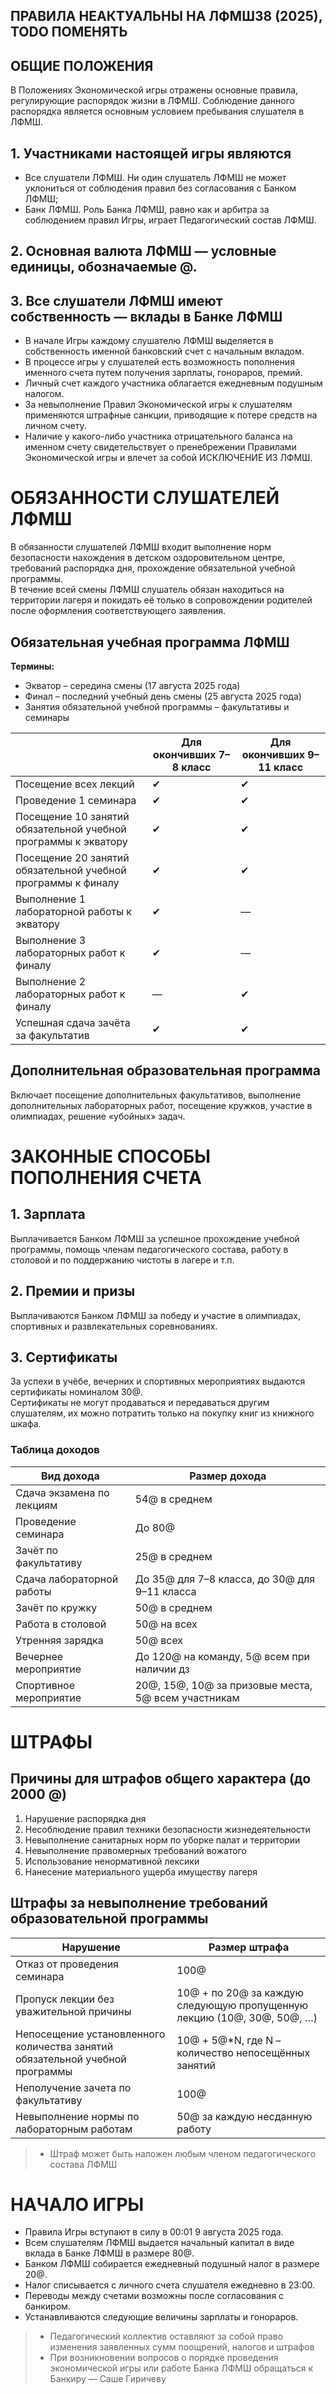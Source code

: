 ## ПРАВИЛА НЕАКТУАЛЬНЫ НА ЛФМШ38 (2025), TODO ПОМЕНЯТЬ
## ОБЩИЕ ПОЛОЖЕНИЯ

В Положениях Экономической игры отражены основные правила, регулирующие распорядок жизни в ЛФМШ. Соблюдение данного распорядка является основным условием пребывания слушателя в ЛФМШ.

## 1. Участниками настоящей игры являются

- Все слушатели ЛФМШ. Ни один слушатель ЛФМШ не может уклониться от соблюдения правил без согласования с Банком ЛФМШ;
- Банк ЛФМШ. Роль Банка ЛФМШ, равно как и арбитра за соблюдением правил Игры, играет Педагогический состав ЛФМШ.

## 2. Основная валюта ЛФМШ — условные единицы, обозначаемые @.

## 3. Все слушатели ЛФМШ имеют собственность — вклады в Банке ЛФМШ

- В начале Игры каждому слушателю ЛФМШ выделяется в собственность именной банковский счет с начальным вкладом. 
- В процессе игры у слушателей есть возможность пополнения именного счета путем получения зарплаты, гонораров, премий.
- Личный счет каждого участника облагается ежедневным подушным налогом.
- За невыполнение Правил Экономической игры к слушателям применяются штрафные санкции, приводящие к потере средств на личном счету.
- Наличие у какого-либо участника отрицательного баланса на именном счету свидетельствует о пренебрежении Правилами Экономической игры и влечет за собой ИСКЛЮЧЕНИЕ ИЗ ЛФМШ.

# ОБЯЗАННОСТИ СЛУШАТЕЛЕЙ ЛФМШ

В обязанности слушателей ЛФМШ входит выполнение норм безопасности нахождения в детском оздоровительном центре, требований распорядка дня, прохождение обязательной учебной программы.  
В течение всей смены ЛФМШ слушатель обязан находиться на территории лагеря и покидать её только в сопровождении родителей после оформления соответствующего заявления.

## Обязательная учебная программа ЛФМШ

**Термины:**

- Экватор – середина смены (17 августа 2025 года)  
- Финал – последний учебный день смены (25 августа 2025 года)  
- Занятия обязательной учебной программы – факультативы и семинары

| | Для окончивших 7–8 класс | Для окончивших 9–11 класс |
|----------------------------|----------------------------|-----------------------------|
| Посещение всех лекций | ✔ | ✔ |
| Проведение 1 семинара | ✔ | ✔ |
| Посещение 10 занятий обязательной учебной программы к экватору | ✔ | ✔ |
| Посещение 20 занятий обязательной учебной программы к финалу | ✔ | ✔ |
| Выполнение 1 лабораторной работы к экватору | ✔ | — |
| Выполнение 3 лабораторных работ к финалу | ✔ | — |
| Выполнение 2 лабораторных работ к финалу | — | ✔ |
| Успешная сдача зачёта за факультатив | ✔ | ✔ |

## Дополнительная образовательная программа

Включает посещение дополнительных факультативов, выполнение дополнительных лабораторных работ, посещение кружков, участие в олимпиадах, решение «убойных» задач.

# ЗАКОННЫЕ СПОСОБЫ ПОПОЛНЕНИЯ СЧЕТА

## 1. Зарплата

Выплачивается Банком ЛФМШ за успешное прохождение учебной программы, помощь членам педагогического состава, работу в столовой и по поддержанию чистоты в лагере и т.п.

## 2. Премии и призы

Выплачиваются Банком ЛФМШ за победу и участие в олимпиадах, спортивных и развлекательных соревнованиях.

## 3. Сертификаты

За успехи в учёбе, вечерних и спортивных мероприятиях выдаются сертификаты номиналом 30@.  
Сертификаты не могут продаваться и передаваться другим слушателям, их можно потратить только на покупку книг из книжного шкафа.

### Таблица доходов

| Вид дохода | Размер дохода |
|------------|----------------|
| Сдача экзамена по лекциям | 54@ в среднем |
| Проведение семинара | До 80@ |
| Зачёт по факультативу | 25@ в среднем |
| Сдача лабораторной работы | До 35@ для 7–8 класса, до 30@ для 9–11 класса |
| Зачёт по кружку | 50@ в среднем |
| Работа в столовой | 50@ на всех |
| Утренняя зарядка | 50@ всех |
| Вечернее мероприятие | До 120@ на команду, 5@ всем при наличии дз |
| Спортивное мероприятие | 20@, 15@, 10@ за призовые места, 5@ всем участникам |

# ШТРАФЫ

## Причины для штрафов общего характера (до 2000 @)

1. Нарушение распорядка дня  
2. Несоблюдение правил техники безопасности жизнедеятельности  
3. Невыполнение санитарных норм по уборке палат и территории  
4. Невыполнение правомерных требований вожатого  
5. Использование ненормативной лексики  
6. Нанесение материального ущерба имуществу лагеря  

## Штрафы за невыполнение требований образовательной программы

| Нарушение | Размер штрафа |
|-----------|----------------|
| Отказ от проведения семинара | 100@ |
| Пропуск лекции без уважительной причины | 10@ + по 20@ за каждую следующую пропущенную лекцию (10@, 30@, 50@, …) |
| Непосещение установленного количества занятий обязательной учебной программы | 10@ + 5@*N, где N – количество непосещённых занятий |
| Неполучение зачета по факультативу | 100@ |
| Невыполнение нормы по лабораторным работам | 50@ за каждую несданную работу |

> * Штраф может быть наложен любым членом педагогического состава ЛФМШ

# НАЧАЛО ИГРЫ

- Правила Игры вступают в силу в 00:01 9 августа 2025 года.
- Всем слушателям ЛФМШ выдается начальный капитал в виде вклада в Банке ЛФМШ в размере 80@.
- Банком ЛФМШ собирается ежедневный подушный налог в размере 20@.
- Налог списывается с личного счета слушателя ежедневно в 23:00.
- Переводы между счетами возможны после согласования с банкиром.
- Устанавливаются следующие величины зарплаты и гонораров.

> * Педагогический коллектив оставляют за собой право изменения заявленных сумм поощрений, налогов и штрафов  
> * При возникновении вопросов о порядке проведения экономической игры или работе Банка ЛФМШ обращаться к Банкиру — Саше Гиричеву
